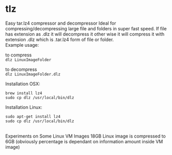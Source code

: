# tlz
Easy tar.lz4 compressor and decompressor
Ideal for compressing/decompressing large file and folders in super fast speed.
If file has extension as .dlz it will decompress it other wise it will compress it with extension .dlz
which is  .tar.lz4 form of file or folder.
<br />
Example usage:<br />

to compress <br />
```dlz LinuxImageFolder``` <br />


to decompress <br />
```dlz LinuxImageFolder.dlz```


Installation OSX: <br />
```
brew install lz4
sudo cp dlz /usr/local/bin/dlz
```

Installation Linux: <br />
```
sudo apt-get install lz4
sudo cp dlz /usr/local/bin/dlz
```

<br />
Experiments on Some Linux VM Images
18GB Linux image is compressed to 6GB (obviously percentage is dependant on information amount inside VM image)
